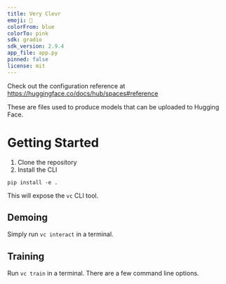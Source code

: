 ```yaml
---
title: Very Clevr
emoji: 🐢
colorFrom: blue
colorTo: pink
sdk: gradio
sdk_version: 2.9.4
app_file: app.py
pinned: false
license: mit
---
```


Check out the configuration reference at https://huggingface.co/docs/hub/spaces#reference

These are files used to produce models that can be uploaded to Hugging Face.

# Getting Started

1. Clone the repository
2. Install the CLI

`pip install -e .`

This will expose the `vc` CLI tool.

## Demoing

Simply run `vc interact` in a terminal.

## Training

Run `vc train` in a terminal. There are a few command line options.
